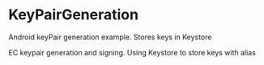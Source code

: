 # KeyPairGeneration
Android keyPair generation example. Stores keys in Keystore

EC keypair generation and signing. Using Keystore to store keys with alias
